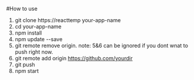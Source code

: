 #How to use
1. git clone https://reacttemp your-app-name
2. cd your-app-name
3. npm install
4. npm update --save
5. git remote remove origin. note: 5&6 can be ignored if you dont wnat to push right now.
6. git remote add origin https://github.com/yourdir
7. git push
8. npm start
